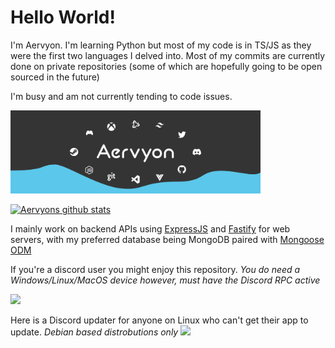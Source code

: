 # Hello World!

I'm Aervyon. I'm learning Python but most of my code is in TS/JS as they were the first two languages I delved into.
Most of my commits are currently done on private repositories (some of which are hopefully going to be open sourced in the future)

I'm busy and am not currently tending to code issues.

<p>
    <img src="https://github.com/Aervyon/Aervyon/blob/master/Banner.svg?raw=true" alt="A small banner, you aren't missing much" width="400px"></i>
</p>


[![Aervyons github stats](https://github-readme-stats.vercel.app/api?username=Aervyon&hide=["contribs","issues","prs"]&show_icons=true&hide_rank=true&bg_color=464646&text_color=ffffff&title_color=77C8FF)](https://github.com/Aerrvyon)

I mainly work on backend APIs using <a href="https://expressjs.com">ExpressJS</a> and <a href="https://fastify.io">Fastify</a> for web servers, with my preferred database being MongoDB paired with <a href="https://https://mongoosejs.com/">Mongoose ODM</a>

If you're a discord user you might enjoy this repository. *You do need a Windows/Linux/MacOS device however, must have the Discord RPC active*

<a href="https://github.com/Aervyon/jsLiam">
  <img src="https://github-readme-stats.vercel.app/api/pin/?username=Aervyon&repo=jsLiam&bg_color=464646&text_color=ffffff&title_color=77C8FF" />
</a>

Here is a Discord updater for anyone on Linux who can't get their app to update. *Debian based distrobutions only*
<a href="https://github.com/Aervyon/discord-updaters">
  <img src="https://github-readme-stats.vercel.app/api/pin/?username=Aervyon&repo=discord-updaters&bg_color=464646&text_color=ffffff&title_color=77C8FF" />
</a>
